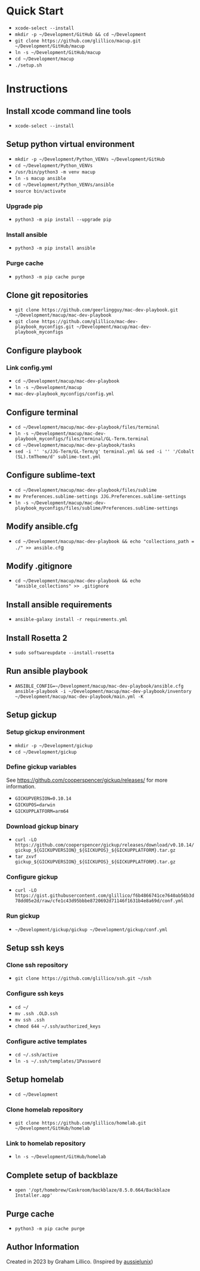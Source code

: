 # Quick Start
* `xcode-select --install`
* `mkdir -p ~/Development/GitHub && cd ~/Development`
* `git clone https://github.com/glillico/macup.git ~/Development/GitHub/macup`
* `ln -s ~/Development/GitHub/macup`
* `cd ~/Development/macup`
* `./setup.sh`

# Instructions
## Install xcode command line tools
* `xcode-select --install`

## Setup python virtual environment
* `mkdir -p ~/Development/Python_VENVs ~/Development/GitHub`
* `cd ~/Development/Python_VENVs`
* `/usr/bin/python3 -m venv macup`
* `ln -s macup ansible`
* `cd ~/Development/Python_VENVs/ansible`
* `source bin/activate`
### Upgrade pip
* `python3 -m pip install --upgrade pip`
### Install ansible
* `python3 -m pip install ansible`
### Purge cache
* `python3 -m pip cache purge`

## Clone git repositories
* `git clone https://github.com/geerlingguy/mac-dev-playbook.git ~/Development/macup/mac-dev-playbook`
* `git clone https://github.com/glillico/mac-dev-playbook_myconfigs.git ~/Development/macup/mac-dev-playbook_myconfigs`

## Configure playbook
### Link config.yml
* `cd ~/Development/macup/mac-dev-playbook`
* `ln -s ~/Development/macup`
* `mac-dev-playbook_myconfigs/config.yml`

## Configure terminal
* `cd ~/Development/macup/mac-dev-playbook/files/terminal`
* `ln -s ~/Development/macup/mac-dev-playbook_myconfigs/files/terminal/GL-Term.terminal`
* `cd ~/Development/macup/mac-dev-playbook/tasks`
* `sed -i '' 's/JJG-Term/GL-Term/g' terminal.yml && sed -i '' '/Cobalt (SL).tmTheme/d' sublime-text.yml`

## Configure sublime-text
* `cd ~/Development/macup/mac-dev-playbook/files/sublime`
* `mv Preferences.sublime-settings JJG.Preferences.sublime-settings`
* `ln -s ~/Development/macup/mac-dev-playbook_myconfigs/files/sublime/Preferences.sublime-settings`

## Modify ansible.cfg
* `cd ~/Development/macup/mac-dev-playbook && echo "collections_path = ./" >> ansible.cf`g

## Modify .gitignore
* `cd ~/Development/macup/mac-dev-playbook && echo "ansible_collections" >> .gitignore`

## Install ansible requirements
* `ansible-galaxy install -r requirements.yml`

## Install Rosetta 2
* `sudo softwareupdate --install-rosetta`

## Run ansible playbook
* `ANSIBLE_CONFIG=~/Development/macup/mac-dev-playbook/ansible.cfg ansible-playbook -i ~/Development/macup/mac-dev-playbook/inventory ~/Development/macup/mac-dev-playbook/main.yml -K`

## Setup gickup
### Setup gickup environment
* `mkdir -p ~/Development/gickup`
* `cd ~/Development/gickup`
### Define gickup variables

See https://github.com/cooperspencer/gickup/releases/ for more information.

* `GICKUPVERSION=0.10.14`
* `GICKUPOS=darwin`
* `GICKUPPLATFORM=arm64`
### Download gickup binary
* `curl -LO https://github.com/cooperspencer/gickup/releases/download/v0.10.14/gickup_${GICKUPVERSION}_${GICKUPOS}_${GICKUPPLATFORM}.tar.gz`
* `tar zxvf gickup_${GICKUPVERSION}_${GICKUPOS}_${GICKUPPLATFORM}.tar.gz`
### Configure gickup
* `curl -LO https://gist.githubusercontent.com/glillico/f6b4866741ce7640ab56b3d78dd05e2d/raw/cfe1c43d95bbbe8720692d71146f1631b4e8a69d/conf.yml`
### Run gickup
* `~/Development/gickup/gickup ~/Development/gickup/conf.yml`

## Setup ssh keys
### Clone ssh repository
* `git clone https://github.com/glillico/ssh.git ~/ssh`
### Configure ssh keys
* `cd ~/`
* `mv .ssh .OLD.ssh`
* `mv ssh .ssh`
* `chmod 644 ~/.ssh/authorized_keys`
### Configure active templates
* `cd ~/.ssh/active`
* `ln -s ~/.ssh/templates/1Password`

## Setup homelab
* `cd ~/Development`
### Clone homelab repository
* `git clone https://github.com/glillico/homelab.git ~/Development/GitHub/homelab`
### Link to homelab repository
* `ln -s ~/Development/GitHub/homelab`

## Complete setup of backblaze
* `open '/opt/homebrew/Caskroom/backblaze/8.5.0.664/Backblaze Installer.app'`

## Purge cache
* `python3 -m pip cache purge`

## Author Information

Created in 2023 by Graham Lillico. (Inspired by [aussielunix](https://gist.github.com/aussielunix/fb1ef2d906183604e3268aa86353bcb3))